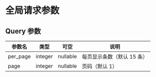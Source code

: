 # 全局请求参数

## Query 参数

| 参数名   | 类型    | 可空     | 说明                       |
| -------- | ------- | -------- | -------------------------- |
| per_page | integer | nullable | 每页显示条数（默认 15 条） |
| page     | integer | nullable | 页码（默认 1）             |
